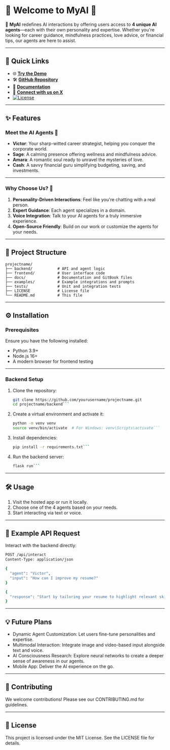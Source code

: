 # 🌟 Welcome to MyAI 🌟


🚀 **MyAI** redefines AI interactions by offering users access to **4 unique AI agents**—each with their own personality and expertise. Whether you're looking for career guidance, mindfulness practices, love advice, or financial tips, our agents are here to assist.

---

## 🔗 Quick Links

- 🌐 **[Try the Demo](https://myai.fun)**
- 🛠️ **[GitHub Repository](https://github.com/myaionsol/myai)**
- 📄 **[Documentation](https://GITBOOK_LINK)**
- 💬 **[Connect with us on X](https://x.com/MyAI_on_Sol)**
- [![License](https://img.shields.io/badge/License-MIT-green.svg)](LICENSE)  

---

## ✨ Features

### Meet the AI Agents 🤖  
- **Victor**: Your sharp-witted career strategist, helping you conquer the corporate world.  
- **Sage**: A calming presence offering wellness and mindfulness advice.  
- **Amara**: A romantic soul ready to unravel the mysteries of love.  
- **Cash**: A savvy financial guru simplifying budgeting, saving, and investments.  

---

### Why Choose Us? 🌟
1. **Personality-Driven Interactions**: Feel like you're chatting with a real person.  
2. **Expert Guidance**: Each agent specializes in a domain.  
3. **Voice Integration**: Talk to your AI agents for a truly immersive experience.  
4. **Open-Source Friendly**: Build on our work or customize the agents for your needs.

---

## 📂 Project Structure

```plaintext
projectname/
├── backend/           # API and agent logic
├── frontend/          # User interface code
├── docs/              # Documentation and GitBook files
├── examples/          # Example integrations and prompts
├── tests/             # Unit and integration tests
├── LICENSE            # License file
└── README.md          # This file
```

---

## ⚙️ Installation

### Prerequisites  
Ensure you have the following installed:
- Python 3.9+
- Node.js 16+
- A modern browser for frontend testing

---

### Backend Setup
1. Clone the repository:  
   ```bash
   git clone https://github.com/yourusername/projectname.git
   cd projectname/backend```
2. Create a virtual environment and activate it:
   ```bash
   python -m venv venv
   source venv/bin/activate  # For Windows: venv\Scripts\activate```
3. Install dependencies:
   ```bash
   pip install -r requirements.txt```
4. Run the backend server:
   ```bash
   flask run```

---

## 🛠️ Usage
1. Visit the hosted app or run it locally.
2. Choose one of the 4 agents based on your needs.
3. Start interacting via text or voice.

---

## 🧪 Example API Request
Interact with the backend directly:

```bash
POST /api/interact
Content-Type: application/json

{
  "agent": "Victor",
  "input": "How can I improve my resume?"
}

{
  "response": "Start by tailoring your resume to highlight relevant skills for the job you're targeting. Need help? I'm here!"
}
```

---

## 💡 Future Plans

- Dynamic Agent Customization: Let users fine-tune personalities and expertise.
- Multimodal Interaction: Integrate image and video-based input alongside text and voice.
- AI Consciousness Research: Explore neural networks to create a deeper sense of awareness in our agents.
- Mobile App: Deliver the AI experience on the go.

---

## 🤝 Contributing

We welcome contributions! Please see our CONTRIBUTING.md for guidelines.

---

## 📄 License

This project is licensed under the MIT License. See the LICENSE file for details.


